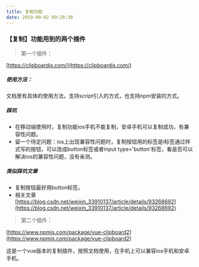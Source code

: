 ```yaml
---
title: 复制功能
date: 2019-09-02 09:28:30
---
```


### 【复制】功能用到的两个插件

> 第一个插件：

[https://clipboardjs.com/](https://clipboardjs.com/)

##### 使用方法：
文档里有具体的使用方法，支持script引入的方式，也支持npm安装的方式。

##### 踩坑
- 在移动端使用时，复制功能ios手机不能复制，安卓手机可以复制成功，有兼容性问题。
- 留一个待定问题：ios上出现兼容性问题时，复制按钮用的标签是i标签通过样式写的按钮，可以改成button标签或者input type='button'标签，看是否可以解决ios的兼容性问题，没有亲测。

##### 类似踩坑文章

- 复制按钮最好用button标签。
- 相关文章
[https://blog.csdn.net/weixin_33910137/article/details/93268692](https://blog.csdn.net/weixin_33910137/article/details/93268692)

> 第二个插件：

[https://www.npmjs.com/package/vue-clipboard2](https://www.npmjs.com/package/vue-clipboard2)

这是一个vue版本的复制插件，按照文档使用，在手机上可以兼容ios手机和安卓手机。